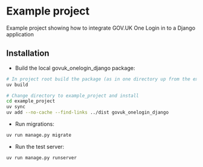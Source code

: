 # Example project
Example project showing how to integrate GOV.UK One Login in to a Django application

## Installation
- Build the local govuk_onelogin_django package:
```bash
# In project root build the package (as in one directory up from the example_project directory)
uv build

# Change directory to example_project and install
cd example_project
uv sync
uv add --no-cache --find-links ../dist govuk_onelogin_django
```

- Run migrations:
```bash
uv run manage.py migrate
```

- Run the test server:
```bash
uv run manage.py runserver
```
